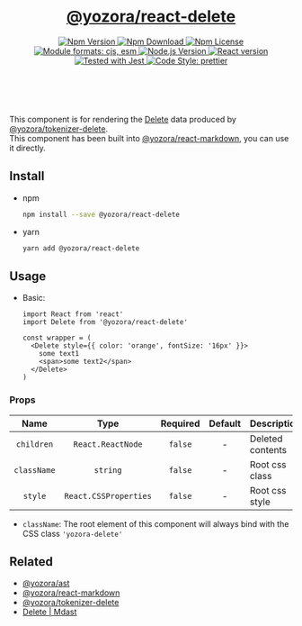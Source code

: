<header>
  <h1 align="center">
    <a href="https://github.com/guanghechen/yozora-react/tree/main/packages/delete#readme">@yozora/react-delete</a>
  </h1>
  <div align="center">
    <a href="https://www.npmjs.com/package/@yozora/react-delete">
      <img
        alt="Npm Version"
        src="https://img.shields.io/npm/v/@yozora/react-delete.svg"
      />
    </a>
    <a href="https://www.npmjs.com/package/@yozora/react-delete">
      <img
        alt="Npm Download"
        src="https://img.shields.io/npm/dm/@yozora/react-delete.svg"
      />
    </a>
    <a href="https://www.npmjs.com/package/@yozora/react-delete">
      <img
        alt="Npm License"
        src="https://img.shields.io/npm/l/@yozora/react-delete.svg"
      />
    </a>
    <a href="#install">
      <img
        alt="Module formats: cjs, esm"
        src="https://img.shields.io/badge/module_formats-cjs%2C%20esm-green.svg"
      />
    </a>
    <a href="https://github.com/nodejs/node">
      <img
        alt="Node.js Version"
        src="https://img.shields.io/node/v/@yozora/react-delete"
      />
    </a>
    <a href="https://github.com/facebook/react">
      <img
        alt="React version"
        src="https://img.shields.io/npm/dependency-version/@yozora/react-delete/peer/react"
      />
    </a>
    <a href="https://github.com/facebook/jest">
      <img
        alt="Tested with Jest"
        src="https://img.shields.io/badge/tested_with-jest-9c465e.svg"
      />
    </a>
    <a href="https://github.com/prettier/prettier">
      <img
        alt="Code Style: prettier"
        src="https://img.shields.io/badge/code_style-prettier-ff69b4.svg?style=flat-square"
      />
    </a>
  </div>
</header>
<br/>

This component is for rendering the [Delete][@yozora/ast] data produced by
[@yozora/tokenizer-delete][].\
This component has been built into [@yozora/react-markdown][], you can use it directly.


## Install

* npm

  ```bash
  npm install --save @yozora/react-delete
  ```

* yarn

  ```bash
  yarn add @yozora/react-delete
  ```


## Usage

* Basic:

  ```tsx
  import React from 'react'
  import Delete from '@yozora/react-delete'

  const wrapper = (
    <Delete style={{ color: 'orange', fontSize: '16px' }}>
      some text1
      <span>some text2</span>
    </Delete>
  )
  ```

### Props

Name        | Type                  | Required  | Default | Description
:----------:|:---------------------:|:---------:|:-------:|:-------------
`children`  | `React.ReactNode`     | `false`   | -       | Deleted contents
`className` | `string`              | `false`   | -       | Root css class
`style`     | `React.CSSProperties` | `false`   | -       | Root css style

* `className`: The root element of this component will always bind with the
  CSS class `'yozora-delete'`


## Related

* [@yozora/ast][]
* [@yozora/react-markdown][]
* [@yozora/tokenizer-delete][]
* [Delete | Mdast][mdast]


[@yozora/ast]: https://www.npmjs.com/package/@yozora/ast#delete
[@yozora/react-markdown]: https://www.npmjs.com/package/@yozora/react-markdown
[@yozora/tokenizer-delete]: https://www.npmjs.com/package/@yozora/tokenizer-delete
[mdast]: https://github.com/syntax-tree/mdast#delete
